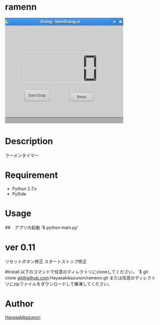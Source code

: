 ramenn
=====

![demoimage](./demoimage.png)

# Description
ラーメンタイマー
# Requirement
- Python 2.7.x
- PySide

# Usage
##　アプリの起動
'$ python main.py'

# ver 0.11
リセットボタン修正
スタートストップ修正

#Install
以下のコマンドで任意のディレクトリにcloneしてください。
'$ git clone git@github.com:Hayasakikazunori/ramenn.git
または任意のディレクトリにzipファイルをダウンロードして解凍してください。

# Author
[Hayasakikazunori](https://github.com/Hayasakikazunori)